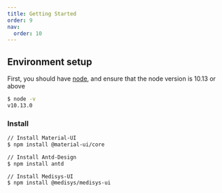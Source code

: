 ```yaml
---
title: Getting Started
order: 9
nav:
  order: 10
---
```


## Environment setup

First, you should have [node](https://nodejs.org/en/), and ensure that the node version is 10.13 or above

```bash
$ node -v
v10.13.0
```

### Install

```bash
// Install Material-UI
$ npm install @material-ui/core

// Install Antd-Design
$ npm install antd

// Install Medisys-UI
$ npm install @medisys/medisys-ui
```
